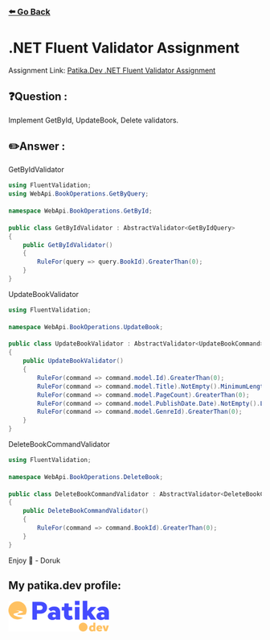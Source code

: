 ### [⬅️ Go Back](../../../README.md)

# .NET Fluent Validator Assignment

Assignment Link: [Patika.Dev .NET Fluent Validator Assignment](https://app.patika.dev/courses/net-core/2-model-validasyonu-odev)

## ❓Question :

Implement GetById, UpdateBook, Delete validators.

## ✏️Answer :

GetByIdValidator

```c#
using FluentValidation;
using WebApi.BookOperations.GetByQuery;

namespace WebApi.BookOperations.GetById;

public class GetByIdValidator : AbstractValidator<GetByIdQuery>
{
    public GetByIdValidator()
    {
        RuleFor(query => query.BookId).GreaterThan(0);
    }
}
```

UpdateBookValidator

```c#
using FluentValidation;

namespace WebApi.BookOperations.UpdateBook;

public class UpdateBookValidator : AbstractValidator<UpdateBookCommand>
{
    public UpdateBookValidator()
    {
        RuleFor(command => command.model.Id).GreaterThan(0);
        RuleFor(command => command.model.Title).NotEmpty().MinimumLength(4);
        RuleFor(command => command.model.PageCount).GreaterThan(0);
        RuleFor(command => command.model.PublishDate.Date).NotEmpty().LessThan(DateTime.Now.Date);
        RuleFor(command => command.model.GenreId).GreaterThan(0);
    }
}
```

DeleteBookCommandValidator

```c#
using FluentValidation;

namespace WebApi.BookOperations.DeleteBook;

public class DeleteBookCommandValidator : AbstractValidator<DeleteBookCommand>
{
    public DeleteBookCommandValidator()
    {
        RuleFor(command => command.BookId).GreaterThan(0);
    }
}
```

Enjoy 🚀 - Doruk

## My patika.dev profile:

<a href="https://app.patika.dev/kaolin"><img src="../../../assets/newPatikaLogo.svg" width=200/></a>
